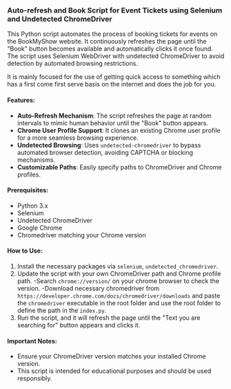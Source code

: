 ### Auto-refresh and Book Script for Event Tickets using Selenium and Undetected ChromeDriver

This Python script automates the process of booking tickets for events on the BookMyShow website. It continuously refreshes the page until the "Book" button becomes available and automatically clicks it once found. The script uses Selenium WebDriver with undetected ChromeDriver to avoid detection by automated browsing restrictions.

It is mainly focused for the use of getting quick access to something which has a first come first serve basis on the internet and does the job for you.

#### Features:
- **Auto-Refresh Mechanism**: The script refreshes the page at random intervals to mimic human behavior until the "Book" button appears.
- **Chrome User Profile Support**: It clones an existing Chrome user profile for a more seamless browsing experience.
- **Undetected Browsing**: Uses `undetected-chromedriver` to bypass automated browser detection, avoiding CAPTCHA or blocking mechanisms.
- **Customizable Paths**: Easily specify paths to ChromeDriver and Chrome profiles.

#### Prerequisites:
- Python 3.x
- Selenium
- Undetected ChromeDriver
- Google Chrome
- Chromedriver matching your Chrome version

#### How to Use:
1. Install the necessary packages via `selenium`, `undetected_chromedriver`.
2. Update the script with your own ChromeDriver path and Chrome profile path.
  -Search `chrome://version/` on your chrome browser to check the version.
  -Download necessary chromedriver from `https://developer.chrome.com/docs/chromedriver/downloads` and paste the `chromedriver` executable in the root folder and use the root folder to define the path in the `index.py`.
3. Run the script, and it will refresh the page until the "Text you are searching for" button appears and clicks it.

#### Important Notes:
- Ensure your ChromeDriver version matches your installed Chrome version.
- This script is intended for educational purposes and should be used responsibly.

